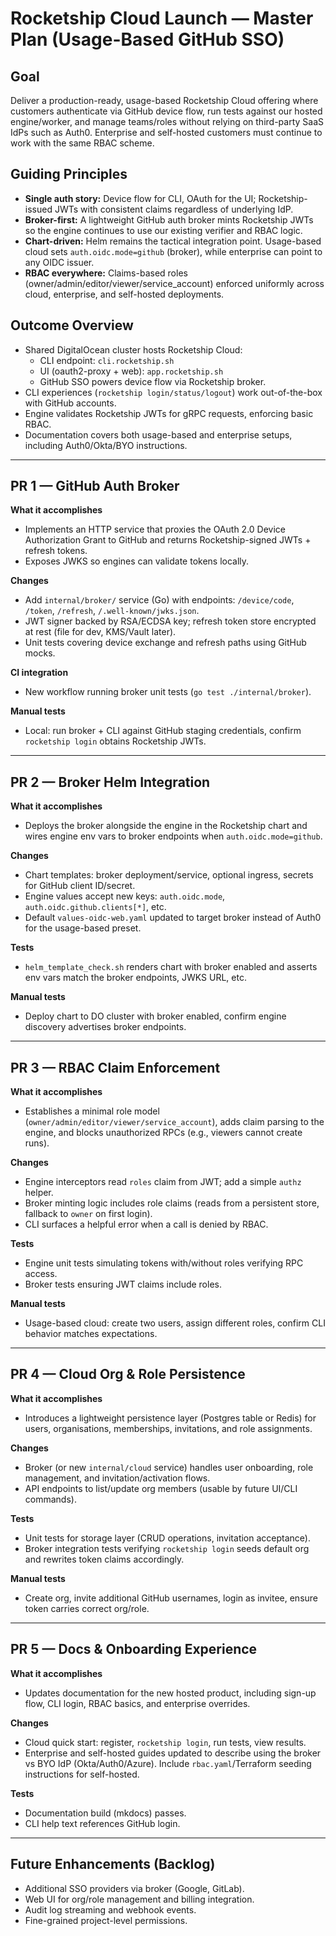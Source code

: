 # Rocketship Cloud Launch — Master Plan (Usage-Based GitHub SSO)

## Goal

Deliver a production-ready, usage-based Rocketship Cloud offering where customers authenticate via GitHub device flow, run tests against our hosted engine/worker, and manage teams/roles without relying on third-party SaaS IdPs such as Auth0. Enterprise and self-hosted customers must continue to work with the same RBAC scheme.

## Guiding Principles

- **Single auth story:** Device flow for CLI, OAuth for the UI; Rocketship-issued JWTs with consistent claims regardless of underlying IdP.
- **Broker-first:** A lightweight GitHub auth broker mints Rocketship JWTs so the engine continues to use our existing verifier and RBAC logic.
- **Chart-driven:** Helm remains the tactical integration point. Usage-based cloud sets `auth.oidc.mode=github` (broker), while enterprise can point to any OIDC issuer.
- **RBAC everywhere:** Claims-based roles (owner/admin/editor/viewer/service_account) enforced uniformly across cloud, enterprise, and self-hosted deployments.

## Outcome Overview

- Shared DigitalOcean cluster hosts Rocketship Cloud:
  - CLI endpoint: `cli.rocketship.sh`
  - UI (oauth2-proxy + web): `app.rocketship.sh`
  - GitHub SSO powers device flow via Rocketship broker.
- CLI experiences (`rocketship login/status/logout`) work out-of-the-box with GitHub accounts.
- Engine validates Rocketship JWTs for gRPC requests, enforcing basic RBAC.
- Documentation covers both usage-based and enterprise setups, including Auth0/Okta/BYO instructions.

---

## PR 1 — GitHub Auth Broker

**What it accomplishes**
- Implements an HTTP service that proxies the OAuth 2.0 Device Authorization Grant to GitHub and returns Rocketship-signed JWTs + refresh tokens.
- Exposes JWKS so engines can validate tokens locally.

**Changes**
- Add `internal/broker/` service (Go) with endpoints: `/device/code`, `/token`, `/refresh`, `/.well-known/jwks.json`.
- JWT signer backed by RSA/ECDSA key; refresh token store encrypted at rest (file for dev, KMS/Vault later).
- Unit tests covering device exchange and refresh paths using GitHub mocks.

**CI integration**
- New workflow running broker unit tests (`go test ./internal/broker`).

**Manual tests**
- Local: run broker + CLI against GitHub staging credentials, confirm `rocketship login` obtains Rocketship JWTs.

---

## PR 2 — Broker Helm Integration

**What it accomplishes**
- Deploys the broker alongside the engine in the Rocketship chart and wires engine env vars to broker endpoints when `auth.oidc.mode=github`.

**Changes**
- Chart templates: broker deployment/service, optional ingress, secrets for GitHub client ID/secret.
- Engine values accept new keys: `auth.oidc.mode`, `auth.oidc.github.clients[*]`, etc.
- Default `values-oidc-web.yaml` updated to target broker instead of Auth0 for the usage-based preset.

**Tests**
- `helm_template_check.sh` renders chart with broker enabled and asserts env vars match the broker endpoints, JWKS URL, etc.

**Manual tests**
- Deploy chart to DO cluster with broker enabled, confirm engine discovery advertises broker endpoints.

---

## PR 3 — RBAC Claim Enforcement

**What it accomplishes**
- Establishes a minimal role model (`owner/admin/editor/viewer/service_account`), adds claim parsing to the engine, and blocks unauthorized RPCs (e.g., viewers cannot create runs).

**Changes**
- Engine interceptors read `roles` claim from JWT; add a simple `authz` helper.
- Broker minting logic includes role claims (reads from a persistent store, fallback to `owner` on first login).
- CLI surfaces a helpful error when a call is denied by RBAC.

**Tests**
- Engine unit tests simulating tokens with/without roles verifying RPC access.
- Broker tests ensuring JWT claims include roles.

**Manual tests**
- Usage-based cloud: create two users, assign different roles, confirm CLI behavior matches expectations.

---

## PR 4 — Cloud Org & Role Persistence

**What it accomplishes**
- Introduces a lightweight persistence layer (Postgres table or Redis) for users, organisations, memberships, invitations, and role assignments.

**Changes**
- Broker (or new `internal/cloud` service) handles user onboarding, role management, and invitation/activation flows.
- API endpoints to list/update org members (usable by future UI/CLI commands).

**Tests**
- Unit tests for storage layer (CRUD operations, invitation acceptance).
- Broker integration tests verifying `rocketship login` seeds default org and rewrites token claims accordingly.

**Manual tests**
- Create org, invite additional GitHub usernames, login as invitee, ensure token carries correct org/role.

---

## PR 5 — Docs & Onboarding Experience

**What it accomplishes**
- Updates documentation for the new hosted product, including sign-up flow, CLI login, RBAC basics, and enterprise overrides.

**Changes**
- Cloud quick start: register, `rocketship login`, run tests, view results.
- Enterprise and self-hosted guides updated to describe using the broker vs BYO IdP (Okta/Auth0/Azure). Include `rbac.yaml`/Terraform seeding instructions for self-hosted.

**Tests**
- Documentation build (mkdocs) passes.
- CLI help text references GitHub login.

---

## Future Enhancements (Backlog)

- Additional SSO providers via broker (Google, GitLab).
- Web UI for org/role management and billing integration.
- Audit log streaming and webhook events.
- Fine-grained project-level permissions.

